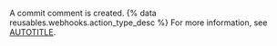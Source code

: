 A commit comment is created. {% data reusables.webhooks.action_type_desc %} For more information, see [AUTOTITLE](/rest/commits/comments).
